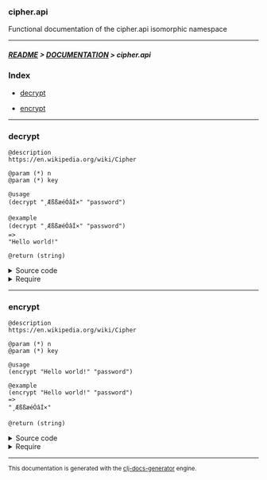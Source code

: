 
### cipher.api

Functional documentation of the cipher.api isomorphic namespace

---

##### [README](../../../README.md) > [DOCUMENTATION](../../COVER.md) > cipher.api

### Index

- [decrypt](#decrypt)

- [encrypt](#encrypt)

---

### decrypt

```
@description
https://en.wikipedia.org/wiki/Cipher
```

```
@param (*) n
@param (*) key
```

```
@usage
(decrypt "¸ÆßßæéÓâÍ×" "password")
```

```
@example
(decrypt "¸ÆßßæéÓâÍ×" "password")
=>
"Hello world!"
```

```
@return (string)
```

<details>
<summary>Source code</summary>

```
(defn decrypt
  [n key]
  (let [key-length (count key)
        key-codes  (vec (map int key))
        n-codes    (vec (map int n))]
       (letfn [(f [result n-cursor n-code]
                  (let [key-cursor       (- n-cursor (* key-length (quot n-cursor key-length)))
                        key-code         (nth key-codes key-cursor)
                        shifted-key-code (- n-code key-code)
                        output-key-code  (utils/normalize-key-code shifted-key-code)]
                       (str result (char output-key-code))))]
              (reduce-kv f "" n-codes))))
```

</details>

<details>
<summary>Require</summary>

```
(ns my-namespace (:require [cipher.api :refer [decrypt]]))

(cipher.api/decrypt ...)
(decrypt            ...)
```

</details>

---

### encrypt

```
@description
https://en.wikipedia.org/wiki/Cipher
```

```
@param (*) n
@param (*) key
```

```
@usage
(encrypt "Hello world!" "password")
```

```
@example
(encrypt "Hello world!" "password")
=>
"¸ÆßßæéÓâÍ×"
```

```
@return (string)
```

<details>
<summary>Source code</summary>

```
(defn encrypt
  [n key]
  (let [key-length (count key)
        key-codes  (vec (map int key))
        n-codes    (vec (map int n))]
       (letfn [(f [result n-cursor n-code]
                  (let [key-cursor       (- n-cursor (* key-length (quot n-cursor key-length)))
                        key-code         (nth key-codes key-cursor)
                        shifted-key-code (+ n-code key-code)
                        output-key-code  (utils/normalize-key-code shifted-key-code)]
                       (str result (char output-key-code))))]
              (reduce-kv f "" n-codes))))
```

</details>

<details>
<summary>Require</summary>

```
(ns my-namespace (:require [cipher.api :refer [encrypt]]))

(cipher.api/encrypt ...)
(encrypt            ...)
```

</details>

---

<sub>This documentation is generated with the [clj-docs-generator](https://github.com/bithandshake/clj-docs-generator) engine.</sub>

